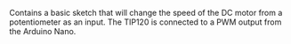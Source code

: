 
Contains a basic sketch that will change the speed of the DC motor from a potentiometer as an input. The TIP120 is connected to a PWM output from the Arduino Nano.
